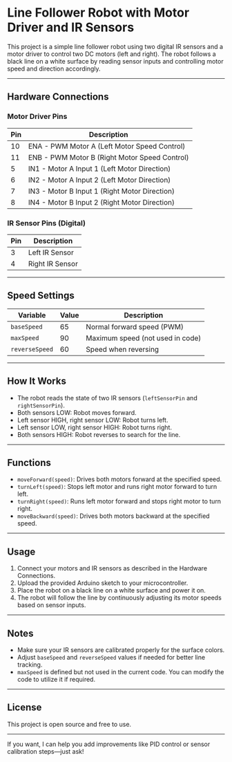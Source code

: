 # Line Follower Robot with Motor Driver and IR Sensors

This project is a simple line follower robot using two digital IR sensors and a motor driver to control two DC motors (left and right). The robot follows a black line on a white surface by reading sensor inputs and controlling motor speed and direction accordingly.

---

## Hardware Connections

### Motor Driver Pins
| Pin | Description             |
|------|------------------------|
| 10   | ENA - PWM Motor A (Left Motor Speed Control)   |
| 11   | ENB - PWM Motor B (Right Motor Speed Control)  |
| 5    | IN1 - Motor A Input 1 (Left Motor Direction)   |
| 6    | IN2 - Motor A Input 2 (Left Motor Direction)   |
| 7    | IN3 - Motor B Input 1 (Right Motor Direction)  |
| 8    | IN4 - Motor B Input 2 (Right Motor Direction)  |

### IR Sensor Pins (Digital)
| Pin | Description       |
|------|------------------|
| 3    | Left IR Sensor    |
| 4    | Right IR Sensor   |

---

## Speed Settings

| Variable       | Value | Description                  |
|----------------|-------|------------------------------|
| `baseSpeed`    | 65    | Normal forward speed (PWM)    |
| `maxSpeed`     | 90    | Maximum speed (not used in code) |
| `reverseSpeed` | 60    | Speed when reversing          |

---

## How It Works

- The robot reads the state of two IR sensors (`leftSensorPin` and `rightSensorPin`).
- Both sensors LOW: Robot moves forward.
- Left sensor HIGH, right sensor LOW: Robot turns left.
- Left sensor LOW, right sensor HIGH: Robot turns right.
- Both sensors HIGH: Robot reverses to search for the line.

---

## Functions

- `moveForward(speed)`: Drives both motors forward at the specified speed.
- `turnLeft(speed)`: Stops left motor and runs right motor forward to turn left.
- `turnRight(speed)`: Runs left motor forward and stops right motor to turn right.
- `moveBackward(speed)`: Drives both motors backward at the specified speed.

---

## Usage

1. Connect your motors and IR sensors as described in the Hardware Connections.
2. Upload the provided Arduino sketch to your microcontroller.
3. Place the robot on a black line on a white surface and power it on.
4. The robot will follow the line by continuously adjusting its motor speeds based on sensor inputs.

---

## Notes

- Make sure your IR sensors are calibrated properly for the surface colors.
- Adjust `baseSpeed` and `reverseSpeed` values if needed for better line tracking.
- `maxSpeed` is defined but not used in the current code. You can modify the code to utilize it if required.

---

## License

This project is open source and free to use.

---

If you want, I can help you add improvements like PID control or sensor calibration steps—just ask!
